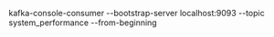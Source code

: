 kafka-console-consumer --bootstrap-server localhost:9093 --topic system_performance --from-beginning
